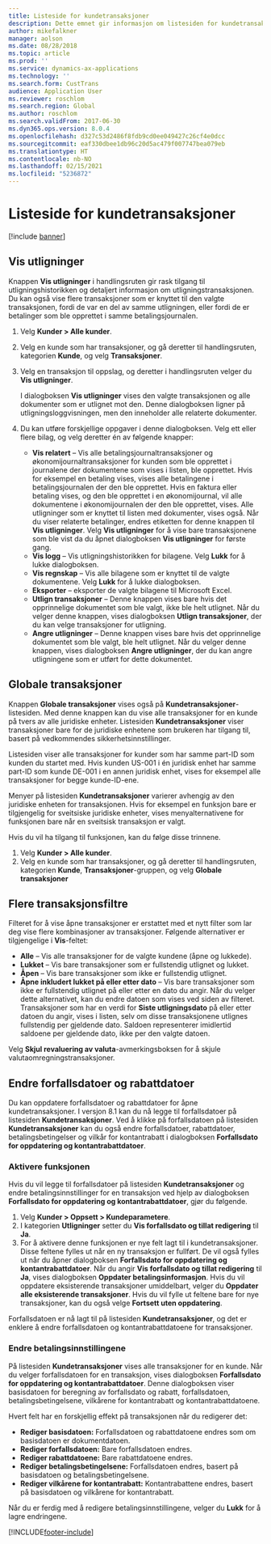 ```yaml
---
title: Listeside for kundetransaksjoner
description: Dette emnet gir informasjon om listesiden for kundetransaksjoner for Microsoft Dynamics 365 Finance.
author: mikefalkner
manager: aolson
ms.date: 08/28/2018
ms.topic: article
ms.prod: ''
ms.service: dynamics-ax-applications
ms.technology: ''
ms.search.form: CustTrans
audience: Application User
ms.reviewer: roschlom
ms.search.region: Global
ms.author: roschlom
ms.search.validFrom: 2017-06-30
ms.dyn365.ops.version: 8.0.4
ms.openlocfilehash: d327c53d2486f8fdb9cd0ee049427c26cf4e0dcc
ms.sourcegitcommit: eaf330dbee1db96c20d5ac479f007747bea079eb
ms.translationtype: HT
ms.contentlocale: nb-NO
ms.lasthandoff: 02/15/2021
ms.locfileid: "5236872"
---
```

# <a name="customer-transactions-list-page"></a>Listeside for kundetransaksjoner

[!include [banner](../includes/banner.md)]

## <a name="view-settlements"></a>Vis utligninger

Knappen **Vis utligninger** i handlingsruten gir rask tilgang til utligningshistorikken og detaljert informasjon om utligningstransaksjonen. Du kan også vise flere transaksjoner som er knyttet til den valgte transaksjonen, fordi de var en del av samme utligningen, eller fordi de er betalinger som ble opprettet i samme betalingsjournalen.

1. Velg **Kunder \> Alle kunder**.
2. Velg en kunde som har transaksjoner, og gå deretter til handlingsruten, kategorien **Kunde**, og velg **Transaksjoner**.
3. Velg en transaksjon til oppslag, og deretter i handlingsruten velger du **Vis utligninger**.

    I dialogboksen **Vis utligninger** vises den valgte transaksjonen og alle dokumenter som er utlignet mot den. Denne dialogboksen ligner på utligningsloggvisningen, men den inneholder alle relaterte dokumenter.

4. Du kan utføre forskjellige oppgaver i denne dialogboksen. Velg ett eller flere bilag, og velg deretter én av følgende knapper:

    - **Vis relatert** – Vis alle betalingsjournaltransaksjoner og økonomijournaltransaksjoner for kunden som ble opprettet i journalene der dokumentene som vises i listen, ble opprettet. Hvis for eksempel en betaling vises, vises alle betalingene i betalingsjournalen der den ble opprettet. Hvis en faktura eller betaling vises, og den ble opprettet i en økonomijournal, vil alle dokumentene i økonomijournalen der den ble opprettet, vises. Alle utligninger som er knyttet til listen med dokumenter, vises også. Når du viser relaterte betalinger, endres etiketten for denne knappen til **Vis utligninger**. Velg **Vis utligninger** for å vise bare transaksjonene som ble vist da du åpnet dialogboksen **Vis utligninger** for første gang.
    - **Vis logg** – Vis utligningshistorikken for bilagene. Velg **Lukk** for å lukke dialogboksen.
    - **Vis regnskap** – Vis alle bilagene som er knyttet til de valgte dokumentene. Velg **Lukk** for å lukke dialogboksen.
    - **Eksporter** – eksporter de valgte bilagene til Microsoft Excel.
    - **Utlign transaksjoner** – Denne knappen vises bare hvis det opprinnelige dokumentet som ble valgt, ikke ble helt utlignet. Når du velger denne knappen, vises dialogboksen **Utlign transaksjoner**, der du kan velge transaksjoner for utligning.
    - **Angre utligninger** – Denne knappen vises bare hvis det opprinnelige dokumentet som ble valgt, ble helt utlignet. Når du velger denne knappen, vises dialogboksen **Angre utligninger**, der du kan angre utligningene som er utført for dette dokumentet.

## <a name="global-transactions"></a>Globale transaksjoner

Knappen **Globale transaksjoner** vises også på **Kundetransaksjoner**-listesiden. Med denne knappen kan du vise alle transaksjoner for en kunde på tvers av alle juridiske enheter. Listesiden **Kundetransaksjoner** viser transaksjoner bare for de juridiske enhetene som brukeren har tilgang til, basert på vedkommendes sikkerhetsinnstillinger.

Listesiden viser alle transaksjoner for kunder som har samme part-ID som kunden du startet med. Hvis kunden US-001 i én juridisk enhet har samme part-ID som kunde DE-001 i en annen juridisk enhet, vises for eksempel alle transaksjoner for begge kunde-ID-ene.

Menyer på listesiden **Kundetransaksjoner** varierer avhengig av den juridiske enheten for transaksjonen. Hvis for eksempel en funksjon bare er tilgjengelig for sveitsiske juridiske enheter, vises menyalternativene for funksjonen bare når en sveitsisk transaksjon er valgt.

Hvis du vil ha tilgang til funksjonen, kan du følge disse trinnene.

1. Velg **Kunder \> Alle kunder**.
2. Velg en kunde som har transaksjoner, og gå deretter til handlingsruten, kategorien **Kunde**, **Transaksjoner**-gruppen, og velg **Globale transaksjoner**

## <a name="more-transaction-filters"></a>Flere transaksjonsfiltre 

Filteret for å vise åpne transaksjoner er erstattet med et nytt filter som lar deg vise flere kombinasjoner av transaksjoner. Følgende alternativer er tilgjengelige i **Vis**-feltet:

- **Alle** – Vis alle transaksjoner for de valgte kundene (åpne og lukkede).
- **Lukket** – Vis bare transaksjoner som er fullstendig utlignet og lukket.
- **Åpen** – Vis bare transaksjoner som ikke er fullstendig utlignet.
- **Åpne inkludert lukket på eller etter dato** – Vis bare transaksjoner som ikke er fullstendig utlignet på eller etter en dato du angir. Når du velger dette alternativet, kan du endre datoen som vises ved siden av filteret. Transaksjoner som har en verdi for **Siste utligningsdato** på eller etter datoen du angir, vises i listen, selv om disse transaksjonene utlignes fullstendig per gjeldende dato. Saldoen representerer imidlertid saldoene per gjeldende dato, ikke per den valgte datoen.

Velg **Skjul revaluering av valuta**-avmerkingsboksen for å skjule valutaomregningstransaksjoner.

## <a name="modify-due-dates-and-discount-dates"></a>Endre forfallsdatoer og rabattdatoer

Du kan oppdatere forfallsdatoer og rabattdatoer for åpne kundetransaksjoner. I versjon 8.1 kan du nå legge til forfallsdatoer på listesiden **Kundetransaksjoner**. Ved å klikke på forfallsdatoen på listesiden **Kundetransaksjoner** kan du også endre forfallsdatoer, rabattdatoer, betalingsbetingelser og vilkår for kontantrabatt i dialogboksen **Forfallsdato for oppdatering og kontantrabattdatoer**.

### <a name="activate-the-feature"></a>Aktivere funksjonen

Hvis du vil legge til forfallsdatoer på listesiden **Kundetransaksjoner** og endre betalingsinnstillinger for en transaksjon ved hjelp av dialogboksen **Forfallsdato for oppdatering og kontantrabattdatoer**, gjør du følgende.

1. Velg **Kunder \> Oppsett \> Kundeparametere**.
2. I kategorien **Utligninger** setter du **Vis forfallsdato og tillat redigering** til **Ja**.
3. For å aktivere denne funksjonen er nye felt lagt til i kundetransaksjoner. Disse feltene fylles ut når en ny transaksjon er fullført. De vil også fylles ut når du åpner dialogboksen **Forfallsdato for oppdatering og kontantrabattdatoer**. Når du angir **Vis forfallsdato og tillat redigering** til **Ja**, vises dialogboksen **Oppdater betalingsinformasjon**.  Hvis du vil oppdatere eksisterende transaksjoner umiddelbart, velger du **Oppdater alle eksisterende transaksjoner**. Hvis du vil fylle ut feltene bare for nye transaksjoner, kan du også velge **Fortsett uten oppdatering**.

Forfallsdatoen er nå lagt til på listesiden **Kundetransaksjoner**, og det er enklere å endre forfallsdatoen og kontantrabattdatoene for transaksjoner.

### <a name="modify-the-payment-settings"></a>Endre betalingsinnstillingene

På listesiden **Kundetransaksjoner** vises alle transaksjoner for en kunde. Når du velger forfallsdatoen for en transaksjon, vises dialogboksen **Forfallsdato for oppdatering og kontantrabattdatoer**. Denne dialogboksen viser basisdatoen for beregning av forfallsdato og rabatt, forfallsdatoen, betalingsbetingelsene, vilkårene for kontantrabatt og kontantrabattdatoene.

Hvert felt har en forskjellig effekt på transaksjonen når du redigerer det:

- **Rediger basisdatoen:** Forfallsdatoen og rabattdatoene endres som om basisdatoen er dokumentdatoen.
- **Rediger forfallsdatoen:** Bare forfallsdatoen endres.
- **Rediger rabattdatoene:** Bare rabattdatoene endres.
- **Rediger betalingsbetingelsene:** Forfallsdatoen endres, basert på basisdatoen og betalingsbetingelsene.
- **Rediger vilkårene for kontantrabatt:** Kontantrabattene endres, basert på basisdatoen og vilkårene for kontantrabatt.

Når du er ferdig med å redigere betalingsinnstillingene, velger du **Lukk** for å lagre endringene.


[!INCLUDE[footer-include](../../includes/footer-banner.md)]